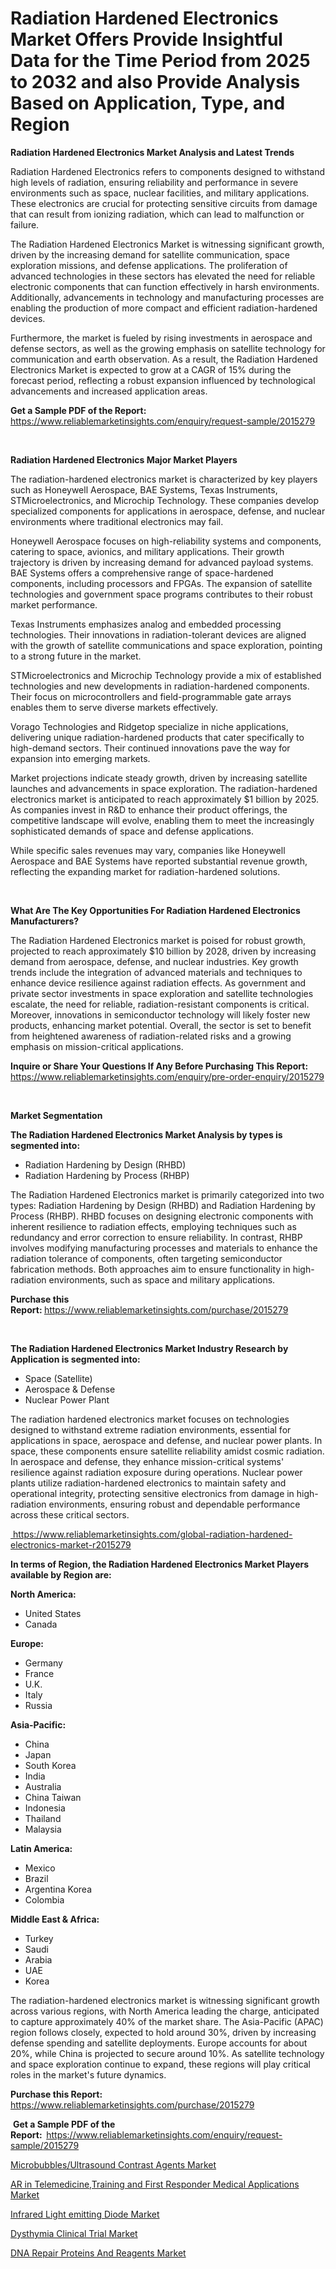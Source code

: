 <p><h1>Radiation Hardened Electronics Market Offers Provide Insightful Data for the Time Period from 2025 to 2032 and also Provide Analysis Based on Application, Type, and Region</h1></p><p><strong>Radiation Hardened Electronics Market Analysis and Latest Trends</strong></p>
<p><p>Radiation Hardened Electronics refers to components designed to withstand high levels of radiation, ensuring reliability and performance in severe environments such as space, nuclear facilities, and military applications. These electronics are crucial for protecting sensitive circuits from damage that can result from ionizing radiation, which can lead to malfunction or failure.</p><p>The Radiation Hardened Electronics Market is witnessing significant growth, driven by the increasing demand for satellite communication, space exploration missions, and defense applications. The proliferation of advanced technologies in these sectors has elevated the need for reliable electronic components that can function effectively in harsh environments. Additionally, advancements in technology and manufacturing processes are enabling the production of more compact and efficient radiation-hardened devices.</p><p>Furthermore, the market is fueled by rising investments in aerospace and defense sectors, as well as the growing emphasis on satellite technology for communication and earth observation. As a result, the Radiation Hardened Electronics Market is expected to grow at a CAGR of 15% during the forecast period, reflecting a robust expansion influenced by technological advancements and increased application areas.</p></p>
<p><strong>Get a Sample PDF of the Report:&nbsp;</strong> <a href="https://www.reliablemarketinsights.com/enquiry/request-sample/2015279?utm_campaign=3209&utm_medium=2&utm_source=Github&utm_content=ia&utm_term=06042025&utm_id=radiation-hardened-electronics">https://www.reliablemarketinsights.com/enquiry/request-sample/2015279</a></p>
<p>&nbsp;</p>
<p><strong>Radiation Hardened Electronics Major Market Players</strong></p>
<p><p>The radiation-hardened electronics market is characterized by key players such as Honeywell Aerospace, BAE Systems, Texas Instruments, STMicroelectronics, and Microchip Technology. These companies develop specialized components for applications in aerospace, defense, and nuclear environments where traditional electronics may fail.</p><p>Honeywell Aerospace focuses on high-reliability systems and components, catering to space, avionics, and military applications. Their growth trajectory is driven by increasing demand for advanced payload systems. BAE Systems offers a comprehensive range of space-hardened components, including processors and FPGAs. The expansion of satellite technologies and government space programs contributes to their robust market performance.</p><p>Texas Instruments emphasizes analog and embedded processing technologies. Their innovations in radiation-tolerant devices are aligned with the growth of satellite communications and space exploration, pointing to a strong future in the market.</p><p>STMicroelectronics and Microchip Technology provide a mix of established technologies and new developments in radiation-hardened components. Their focus on microcontrollers and field-programmable gate arrays enables them to serve diverse markets effectively.</p><p>Vorago Technologies and Ridgetop specialize in niche applications, delivering unique radiation-hardened products that cater specifically to high-demand sectors. Their continued innovations pave the way for expansion into emerging markets.</p><p>Market projections indicate steady growth, driven by increasing satellite launches and advancements in space exploration. The radiation-hardened electronics market is anticipated to reach approximately $1 billion by 2025. As companies invest in R&D to enhance their product offerings, the competitive landscape will evolve, enabling them to meet the increasingly sophisticated demands of space and defense applications.</p><p>While specific sales revenues may vary, companies like Honeywell Aerospace and BAE Systems have reported substantial revenue growth, reflecting the expanding market for radiation-hardened solutions.</p></p>
<p>&nbsp;</p>
<p><strong>What Are The Key Opportunities For Radiation Hardened Electronics Manufacturers?</strong></p>
<p><p>The Radiation Hardened Electronics market is poised for robust growth, projected to reach approximately $10 billion by 2028, driven by increasing demand from aerospace, defense, and nuclear industries. Key growth trends include the integration of advanced materials and techniques to enhance device resilience against radiation effects. As government and private sector investments in space exploration and satellite technologies escalate, the need for reliable, radiation-resistant components is critical. Moreover, innovations in semiconductor technology will likely foster new products, enhancing market potential. Overall, the sector is set to benefit from heightened awareness of radiation-related risks and a growing emphasis on mission-critical applications.</p></p>
<p><strong>Inquire or Share Your Questions If Any Before Purchasing This Report:</strong> <a href="https://www.reliablemarketinsights.com/enquiry/pre-order-enquiry/2015279?utm_campaign=3209&utm_medium=2&utm_source=Github&utm_content=ia&utm_term=06042025&utm_id=radiation-hardened-electronics">https://www.reliablemarketinsights.com/enquiry/pre-order-enquiry/2015279</a></p>
<p>&nbsp;</p>
<p><strong>Market Segmentation</strong></p>
<p><strong>The Radiation Hardened Electronics Market Analysis by types is segmented into:</strong></p>
<p><ul><li>Radiation Hardening by Design (RHBD)</li><li>Radiation Hardening by Process (RHBP)</li></ul></p>
<p><p>The Radiation Hardened Electronics market is primarily categorized into two types: Radiation Hardening by Design (RHBD) and Radiation Hardening by Process (RHBP). RHBD focuses on designing electronic components with inherent resilience to radiation effects, employing techniques such as redundancy and error correction to ensure reliability. In contrast, RHBP involves modifying manufacturing processes and materials to enhance the radiation tolerance of components, often targeting semiconductor fabrication methods. Both approaches aim to ensure functionality in high-radiation environments, such as space and military applications.</p></p>
<p><strong>Purchase this Report:&nbsp;</strong><a href="https://www.reliablemarketinsights.com/purchase/2015279?utm_campaign=3209&utm_medium=2&utm_source=Github&utm_content=ia&utm_term=06042025&utm_id=radiation-hardened-electronics">https://www.reliablemarketinsights.com/purchase/2015279</a></p>
<p>&nbsp;</p>
<p><strong>The Radiation Hardened Electronics Market Industry Research by Application is segmented into:</strong></p>
<p><ul><li>Space (Satellite)</li><li>Aerospace & Defense</li><li>Nuclear Power Plant</li></ul></p>
<p><p>The radiation hardened electronics market focuses on technologies designed to withstand extreme radiation environments, essential for applications in space, aerospace and defense, and nuclear power plants. In space, these components ensure satellite reliability amidst cosmic radiation. In aerospace and defense, they enhance mission-critical systems' resilience against radiation exposure during operations. Nuclear power plants utilize radiation-hardened electronics to maintain safety and operational integrity, protecting sensitive electronics from damage in high-radiation environments, ensuring robust and dependable performance across these critical sectors.</p></p>
<p><a href="https://www.reliablemarketinsights.com/global-radiation-hardened-electronics-market-r2015279?utm_campaign=3209&utm_medium=2&utm_source=Github&utm_content=ia&utm_term=06042025&utm_id=radiation-hardened-electronics">&nbsp;https://www.reliablemarketinsights.com/global-radiation-hardened-electronics-market-r2015279</a></p>
<p><strong>In terms of Region, the Radiation Hardened Electronics Market Players available by Region are:</strong></p>
<p>
    <p> <strong> North America: </strong>
        <ul>
            <li>United States</li>
            <li>Canada</li>
        </ul>
        </p> 
    <p> <strong> Europe: </strong>
        <ul>
            <li>Germany</li>
            <li>France</li>
            <li>U.K.</li>
            <li>Italy</li>
            <li>Russia</li>
        </ul>
        </p> 
    <p> <strong> Asia-Pacific: </strong>
        <ul>
            <li>China</li>
            <li>Japan</li>
            <li>South Korea</li>
            <li>India</li>
            <li>Australia</li>
            <li>China Taiwan</li>
            <li>Indonesia</li>
            <li>Thailand</li>
            <li>Malaysia</li>
        </ul>
        </p> 
    <p> <strong> Latin America: </strong>
        <ul>
            <li>Mexico</li>
            <li>Brazil</li>
            <li>Argentina Korea</li>
            <li>Colombia</li>
        </ul>
        </p> 
    <p> <strong> Middle East & Africa: </strong>
        <ul>
            <li>Turkey</li>
            <li>Saudi</li>
            <li>Arabia</li>
            <li>UAE</li>
            <li>Korea</li>
        </ul>
    </p>
    </p>
<p><p>The radiation-hardened electronics market is witnessing significant growth across various regions, with North America leading the charge, anticipated to capture approximately 40% of the market share. The Asia-Pacific (APAC) region follows closely, expected to hold around 30%, driven by increasing defense spending and satellite deployments. Europe accounts for about 20%, while China is projected to secure around 10%. As satellite technology and space exploration continue to expand, these regions will play critical roles in the market's future dynamics.</p></p>
<p><strong>Purchase this Report: </strong><a href="https://www.reliablemarketinsights.com/purchase/2015279?utm_campaign=3209&utm_medium=2&utm_source=Github&utm_content=ia&utm_term=06042025&utm_id=radiation-hardened-electronics">https://www.reliablemarketinsights.com/purchase/2015279</a></p>
<p>&nbsp;<strong>Get a Sample PDF of the Report:&nbsp;&nbsp;</strong><a href="https://www.reliablemarketinsights.com/enquiry/request-sample/2015279?utm_campaign=3209&utm_medium=2&utm_source=Github&utm_content=ia&utm_term=06042025&utm_id=radiation-hardened-electronics">https://www.reliablemarketinsights.com/enquiry/request-sample/2015279</a></p>
<p><strong></strong></p>
<p><p><a href="https://www.linkedin.com/pulse/microbubblesultrasound-contrast-agents-market-segmentation-dqdoc?utm_campaign=3209&utm_medium=2&utm_source=Github&utm_content=ia&utm_term=06042025&utm_id=radiation-hardened-electronics">Microbubbles/Ultrasound Contrast Agents Market</a></p><p><a href="https://www.linkedin.com/pulse/ar-telemedicinetraining-first-responder-medical-twblc?utm_campaign=3209&utm_medium=2&utm_source=Github&utm_content=ia&utm_term=06042025&utm_id=radiation-hardened-electronics">AR in Telemedicine,Training and First Responder Medical Applications Market</a></p><p><a href="https://github.com/zoccohaniech/Market-Research-Report-List-1/blob/main/infrared-light-emitting-diode-market.md?utm_campaign=3209&utm_medium=2&utm_source=Github&utm_content=ia&utm_term=06042025&utm_id=radiation-hardened-electronics">Infrared Light emitting Diode Market</a></p><p><a href="https://www.linkedin.com/pulse/positive-growth-outlook-global-dysthymia-clinical-ucicc?utm_campaign=3209&utm_medium=2&utm_source=Github&utm_content=ia&utm_term=06042025&utm_id=radiation-hardened-electronics">Dysthymia Clinical Trial Market</a></p><p><a href="https://www.linkedin.com/pulse/growth-revenue-projections-dna-repair-proteins-reagents-market-rup2c?utm_campaign=3209&utm_medium=2&utm_source=Github&utm_content=ia&utm_term=06042025&utm_id=radiation-hardened-electronics">DNA Repair Proteins And Reagents Market</a></p></p>